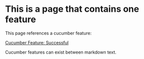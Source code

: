 This is a page that contains one feature
========================================

This page references a cucumber feature:

[Cucumber Feature: Successful](features/successful.feature)

Cucumber features can exist between markdown text. 

